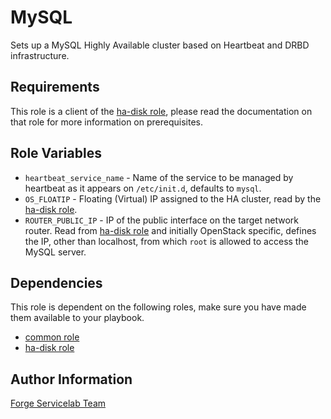 MySQL
=====

Sets up a MySQL Highly Available cluster based on Heartbeat and DRBD infrastructure.

Requirements
------------

This role is a client of the [ha-disk role](https://git.forgeservicelab.fi/ansible-roles/ha-disk), please read the documentation on that role for more information on prerequisites.

Role Variables
--------------

- `heartbeat_service_name` - Name of the service to be managed by heartbeat as it appears on `/etc/init.d`, defaults to `mysql`.
- `OS_FLOATIP` - Floating (Virtual) IP assigned to the HA cluster, read by the [ha-disk role](https://git.forgeservicelab.fi/ansible-roles/ha-disk).
- `ROUTER_PUBLIC_IP` - IP of the public interface on the target network router. Read from [ha-disk role](https://git.forgeservicelab.fi/ansible-roles/ha-disk) and initially OpenStack specific, defines the IP, other than localhost, from which `root` is allowed to access the MySQL server.

Dependencies
------------

This role is dependent on the following roles, make sure you have made them available to your playbook.

- [common role](https://git.forgeservicelab.fi/ansible-roles/common)
- [ha-disk role](https://git.forgeservicelab.fi/ansible-roles/ha-disk)

Author Information
------------------

[Forge Servicelab Team](http://forgeservicelab.fi)
